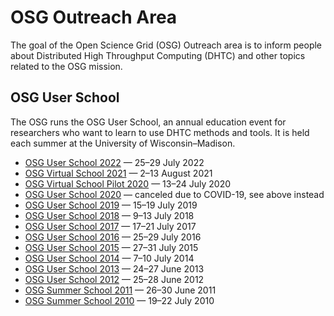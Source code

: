 # OSG Outreach Area

The goal of the Open Science Grid (OSG) Outreach area is to inform people about Distributed High Throughput Computing
(DHTC) and other topics related to the OSG mission.

## OSG User School

The OSG runs the OSG User School, an annual education event for researchers who want to learn to use DHTC methods and
tools.  It is held each summer at the University of Wisconsin–Madison.

- [OSG User School 2022](https://osg-htc.org/user-school-2022/) — 25–29 July 2022
- [OSG Virtual School 2021](https://osg-htc.org/virtual-school-2021/) &mdash; 2&ndash;13 August 2021
- [OSG Virtual School Pilot 2020](https://osg-htc.org/virtual-school-pilot-2020/) — 13&ndash;24 July 2020
- [OSG User School 2020](https://osg-htc.org/user-school-2020/) — canceled due to COVID-19, see above instead
- [OSG User School 2019](https://osg-htc.org/user-school-2019/) — 15–19 July 2019
- [OSG User School 2018](https://osg-htc.org/user-school-2018/) — 9–13 July 2018
- [OSG User School 2017](https://osg-htc.org/user-school-2017/) — 17–21 July 2017
- [OSG User School 2016](/past-schools) — 25–29 July 2016
- [OSG User School 2015](/past-schools) — 27–31 July 2015
- [OSG User School 2014](/past-schools) — 7–10 July 2014
- [OSG User School 2013](/past-schools) — 24–27 June 2013
- [OSG User School 2012](/past-schools) — 25–28 June 2012
- [OSG Summer School 2011](/past-schools) — 26–30 June 2011
- [OSG Summer School 2010](/past-schools) — 19–22 July 2010
